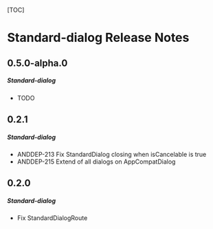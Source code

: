 [TOC]
# Standard-dialog Release Notes
## 0.5.0-alpha.0
##### Standard-dialog
* TODO
## 0.2.1
##### Standard-dialog
* ANDDEP-213 Fix StandardDialog closing when isCancelable is true
* ANDDEP-215 Extend of all dialogs on AppCompatDialog
## 0.2.0
##### Standard-dialog
* Fix StandardDialogRoute